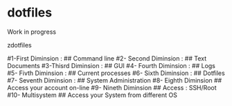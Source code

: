 ﻿dotfiles
=========
Work in progress

zdotfiles

#1-First Diminsion :
    ## Command line
#2- Second Diminsion :
    ## Text Documents
#3-Thisrd Diminsion :
    ## GUI
#4- Fourth Diminsion :
    ## Logs
#5- Fivth Diminsion :
    ## Current processes
#6- Sixth Diminsion :
    ## Dotfiles
#7- Seventh Diminsion :
    ## System Administration
#8- Eighth Diminsion
    ## Access your account on-line
#9- Nineth Diminsion
    ## Access : SSH/Root
#10- Multisystem
    ## Access your System from different OS
